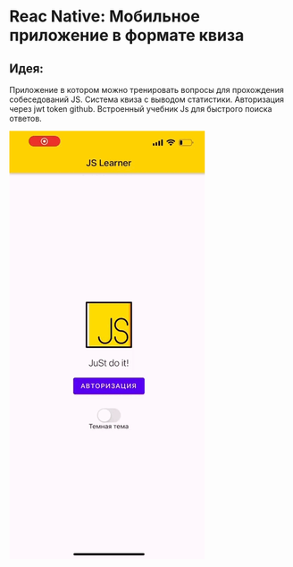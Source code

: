 # Reac Native: Мобильное приложение в формате квиза
## Идея:
Приложение в котором можно тренировать вопросы для прохождения собеседований JS. Система квиза с выводом статистики. Авторизация через jwt token github. Встроенный учебник Js для быстрого поиска ответов.

![Обзор приложения](js.gif)

